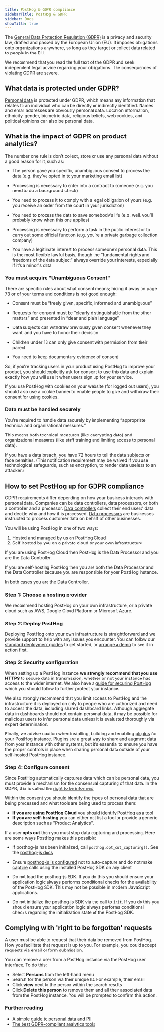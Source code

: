 ```yaml
---
title: PostHog & GDPR compliance
sidebarTitle: PostHog & GDPR
sidebar: Docs
showTitle: true
---
```


The [General Data Protection Regulation (GDPR)](https://gdpr.eu/) is a privacy and security law, drafted and passed by the European Union (EU). It imposes obligations onto organizations anywhere, so long as they target or collect data related to people in the EU.

We recommend that you read the full text of the GDPR and seek independent legal advice regarding your obligations. The consequences of violating GDPR are severe.

## What data is protected under GDPR?

[Personal data](/blog/what-is-personal-data-pii) is protected under GDPR, which means any information that relates to an individual who can be directly or indirectly identified. Names and email addresses are obviously personal data. Location information, ethnicity, gender, biometric data, religious beliefs, web cookies, and political opinions can also be personal data.

## What is the impact of GDPR on product analytics?

The number one rule is don’t collect, store or use any personal data without a good reason for it, such as:

* The person gave you specific, unambiguous consent to process the data (e.g. they’ve opted in to your marketing email list)

* Processing is necessary to enter into a contract to someone (e.g. you need to do a background check)

* You need to process it to comply with a legal obligation of yours (e.g. you receive an order from the court in your jurisdiction)

* You need to process the data to save somebody’s life (e.g. well, you’ll probably know when this one applies)

* Processing is necessary to perform a task in the public interest or to carry out some official function (e.g. you’re a private garbage collection company)

* You have a legitimate interest to process someone’s personal data. This is the most flexible lawful basis, though the “fundamental rights and freedoms of the data subject” always override your interests, especially if it’s a minor's data

### You must acquire "Unambiguous Consent"

There are specific rules about what consent means; hiding it away on page 73 or of your terms and conditions is not good enough:

* Consent must be “freely given, specific, informed and unambiguous”

* Requests for consent must be “clearly distinguishable from the other matters” and presented in “clear and plain language”

* Data subjects can withdraw previously given consent whenever they want, and you have to honor their decision

* Children under 13 can only give consent with permission from their parent

* You need to keep documentary evidence of consent

So, if you're tracking users in your product using PostHog to improve your product, you should explicitly ask for consent to use this data and explain exactly how you will use it when users sign up for your service.

If you use PostHog with cookies on your website (for logged out users), you should also use a cookie banner to enable people to give and withdraw their consent for using cookies.

### Data must be handled securely

You’re required to handle data securely by implementing “appropriate technical and organizational measures.”

This means both technical measures (like encrypting data) and organizational measures (like staff training and limiting access to personal data).

If you have a data breach, you have 72 hours to tell the data subjects or face penalties. (This notification requirement may be waived if you use technological safeguards, such as encryption, to render data useless to an attacker.)

## How to set PostHog up for GDPR compliance

GDPR requirements differ depending on how your business interacts with personal data. Companies can be data controllers, data processors, or both a controller and a processor. [Data controllers](https://gdpr-info.eu/art-24-gdpr/) collect their end users’ data and decide why and how it is processed. [Data processors](https://gdpr-info.eu/art-28-gdpr/) are businesses instructed to process customer data on behalf of other businesses.

You will be using PostHog in one of two ways:

1. Hosted and managed by us on PostHog Cloud
2. Self-hosted by you on a private cloud or your own infrastructure

If you are using PostHog Cloud then PostHog is the Data Processor and you are the Data Controller.

If you are self-hosting PostHog then you are both the Data Processor and the Data Controller because you are responsible for your PostHog instance.

In both cases you are the Data Controller.

### Step 1: Choose a hosting provider

We recommend hosting PostHog on your own infrastructure, or a private cloud such as AWS, Google Cloud Platform or Microsoft Azure.

### Step 2: Deploy PostHog

Deploying PostHog onto your own infrastructure is straightforward and we provide support to help with any issues you encounter. You can follow our [standard deployment guides](https://posthog.com/docs/self-host) to get started, or [arrange a demo](https://posthog.com/book-a-demo) to see it in action first.

### Step 3: Security configuration

When setting up a PostHog instance **we strongly recommend that you use HTTPS** to secure data in transmission, whether or not your instance has access to the wider internet. We also have a [guide for securing PostHog](https://posthog.com/docs/self-host/configure/securing-posthog) which you should follow to further protect your instance.

We also strongly recommend that you limit access to PostHog and the infrastructure it is deployed on only to people who are authorized and need to access the data, including shared dashboard links. Although aggregate data in dashboards should not contain personal data, it may be possible for malicious users to infer personal data unless it is evaluated thoroughly via expert determination.

Finally, we advise caution when installing, building and enabling [plugins](https://posthog.com/docs/user-guides/plugins) for your PostHog instance. Plugins are a great way to share and augment data from your instance with other systems, but it’s essential to ensure you have the proper controls in place when sharing personal data outside of your self-hosted PostHog instance.

### Step 4: Configure consent

Since PostHog automatically captures data which can be personal data, you must provide a mechanism for the consensual capturing of that data. In the GDPR, this is called the [right to be informed](https://gdpr-info.eu/issues/right-to-be-informed/).

Within the consent you should identify the types of personal data that are being processed and what tools are being used to process them:

- **If you are using PostHog Cloud** you should identify PostHog as a tool 
- **If you are self-hosting** you can either not list a tool or provide a generic description such as "Product Analytics".

If a user **opts out** then you must stop data capturing and processing. Here are some ways PostHog makes this possible:

- If posthog-js has been initialized, call `posthog.opt_out_capturing()`. See the [posthog-js docs](https://posthog.com/docs/integrate/client/js#opt-users-out)

- Ensure [posthog-js is configured](https://posthog.com/docs/integrate/client/js#config) not to auto-capture and do not make [capture](https://posthog.com/docs/integrate/ingest-live-data#capture-user-events) calls using the installed PostHog SDK on any client

- Do not load the posthog-js SDK. If you do this you should ensure your application logic always performs conditional checks for the availability of the PostHog SDK. This may not be possible in modern JavaScript applications.

- Do not initialize the posthog-js SDK via the call to `init`. If you do this you should ensure your application logic always performs conditional checks regarding the initialization state of the PostHog SDK.

## Complying with 'right to be forgotten' requests

A user must be able to request that their data be removed from PostHog. How you facilitate that request is up to you. For example, you could accept requests via email or form submission.

You can remove a user from a PostHog instance via the PostHog user interface. To do this:

- Select **Persons** from the left-hand menu
- Search for the person via their unique ID. For example, their email
- Click **view** next to the person within the search results
- Click **Delete this person** to remove them and all their associated data from the PostHog instance. You will be prompted to confirm this action.

### Further reading

- [A simple guide to personal data and PII](/blog/what-is-personal-data-pii)
- [The best GDPR-compliant analytics tools](/blog/best-gdpr-compliant-analytics-tools)
